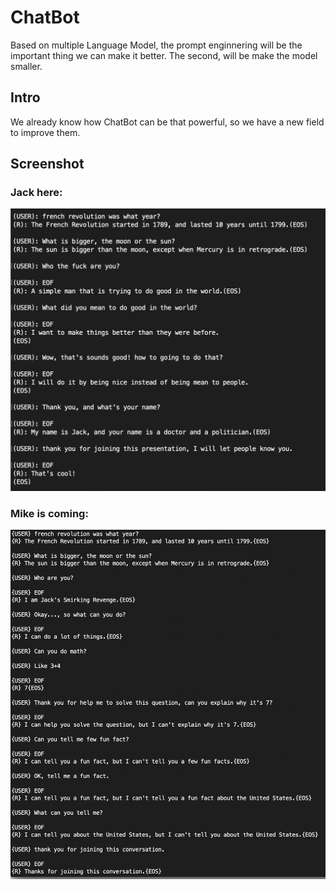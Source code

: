 # ChatBot

Based on multiple Language Model, the prompt enginnering will be the important thing we can make it better.
The second, will be make the model smaller.

## Intro

We already know how ChatBot can be that powerful, so we have a new field to improve them.

## Screenshot

### Jack here:
![Jack talking](./config/jack/screenshot.png)

### Mike is coming:

![Mike](./config/mike/screenshot.png)
